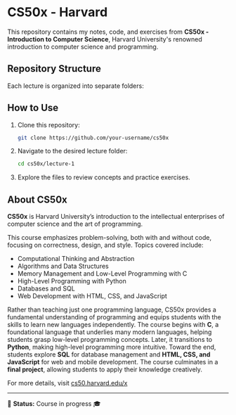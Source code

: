 # CS50x - Harvard

This repository contains my notes, code, and exercises from **CS50x - Introduction to Computer Science**, Harvard University's renowned introduction to computer science and programming.

## Repository Structure

Each lecture is organized into separate folders:

## How to Use

1. Clone this repository:
   ```sh
   git clone https://github.com/your-username/cs50x
   ```
2. Navigate to the desired lecture folder:
   ```sh
   cd cs50x/lecture-1
   ```
3. Explore the files to review concepts and practice exercises.

## About CS50x

**CS50x** is Harvard University’s introduction to the intellectual enterprises of computer science and the art of programming.

This course emphasizes problem-solving, both with and without code, focusing on correctness, design, and style. Topics covered include:

- Computational Thinking and Abstraction
- Algorithms and Data Structures
- Memory Management and Low-Level Programming with C
- High-Level Programming with Python
- Databases and SQL
- Web Development with HTML, CSS, and JavaScript

Rather than teaching just one programming language, CS50x provides a fundamental understanding of programming and equips students with the skills to learn new languages independently. The course begins with **C**, a foundational language that underlies many modern languages, helping students grasp low-level programming concepts. Later, it transitions to **Python**, making high-level programming more intuitive. Toward the end, students explore **SQL** for database management and **HTML, CSS, and JavaScript** for web and mobile development. The course culminates in a **final project**, allowing students to apply their knowledge creatively.

For more details, visit [cs50.harvard.edu/x](https://cs50.harvard.edu/x)

---

📌 **Status:** Course in progress 🎓
